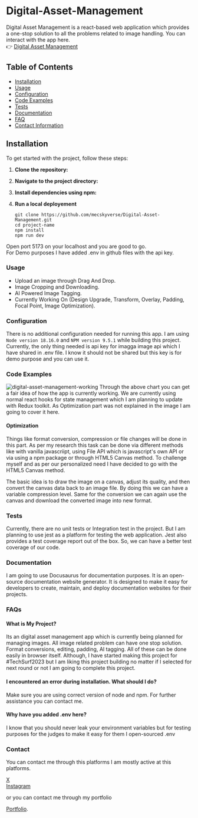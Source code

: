 # Digital-Asset-Management

Digital Asset Management is a react-based web application which provides a one-stop solution to all the problems related to image handling. You can interact with the app here. <br>
👉 [Digital Asset Management](https://digital-asset-management.vercel.app/) 

## Table of Contents

- [Installation](#installation)
- [Usage](#usage)
- [Configuration](#configuration)
- [Code Examples](#code-examples)
- [Tests](#tests)
- [Documentation](#documentation)
- [FAQ](#faq)
- [Contact Information](#contact-information)



## Installation 
To get started with the project, follow these steps:

1. **Clone the repository:**
2. **Navigate to the project directory:**
3. **Install dependencies using npm:**
4. **Run a local deployement**

   ```
   git clone https://github.com/mecskyverse/Digital-Asset-Management.git
   cd project-name
   npm install
   npm run dev

Open port 5173 on your localhost and you are good to go.<br>
For Demo purposes I have added .env in github files with the api key.

### Usage
* Upload an image through Drag And Drop.
* Image Cropping and Downloading.
* AI Powered Image Tagging.
* Currently Working On (Design Upgrade, Transform, Overlay, Padding, Focal Point, Image Optimization).

### Configuration
There is no additional configuration needed for running this app. I am using `Node version 18.16.0` and `NPM version 9.5.1` while building this project.<br>
Currently, the only thing needed is api key for imagga image api which I have shared in .env file. I know it should not be shared but this key is for demo purpose and you can use it.

### Code Examples
![digital-asset-management-working](https://github.com/mecskyverse/Digital-Asset-Management/assets/91150257/cb9ee3d3-47b4-445a-beea-c74a6c4441b8)
Through the above chart you can get a fair idea of how the app is currently working. We are currently using normal react hooks for state management which I am planning to update with Redux toolkit.
 As Optimization part was not explained in the image I am going to cover it here.  

#### Optimization 
Things like format conversion, compression or file changes will be done in this part. As per my research this task can be done via different methods like with vanilla javascriipt, using File API which is javascript's own API or via using a npm package or through HTML5 Canvas method. To challenge myself and as per our personalized need I have decided to go with the HTML5 Canvas method. 

The basic idea is to draw the image on a canvas, adjust its quality, and then convert the canvas data back to an image file. By doing this we can have a variable compression level. Same for the conversion we can again use the canvas and download the converted image into new format. 

### Tests
Currently, there are no unit tests or Integration test in the project. But I am planning to use jest as a platform for testing the web application. Jest also provides a test coverage report out of the box. So, we can have a better test coverage of our code.

### Documentation
I am going to use Docusaurus for documentation purposes. It is an open-source documentation website generator. It is designed to make it easy for developers to create, maintain, and deploy documentation websites for their projects.

### FAQs

#### What is My Project?

Its an digital asset management app which is currently being planned for managing images. All image related problem can have one stop solution. Format conversions, editing, padding, AI tagging. All of these can be done easily in browser itself. Although, I have started making this project for #TechSurf2023 but I am liking this project building no matter if I selected for next round or not I am going to complete this project.

#### I encountered an error during installation. What should I do?

Make sure you are using correct version of node and npm. For further assistance you can contact me.

#### Why have you added .env here?

I know that you should never leak your environment variables but for testing purposes for the judges to make it easy for them I open-sourced .env

### Contact
You can contact me through this platforms I am mostly active at this platforms.

[X](https://www.twitter.com/meckskyverse)<br>
[Instagram](https://www.instagram.com/mecskyverse)

or you can contact me through my portfolio

[Portfolio](#).

